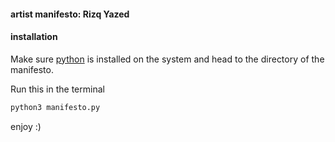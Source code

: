 #### artist manifesto: Rizq Yazed

#### installation

Make sure [python](https://www.python.org/downloads/) is installed on the system and head to the directory of the manifesto.

Run this in the terminal

```bash
python3 manifesto.py
```

enjoy :)